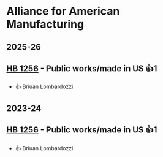 # Alliance for American Manufacturing
## 2025-26

## [HB 1256](/bill/2025-26/hb/1256/) - Public works/made in US 👍1  
* 👍 Briuan Lombardozzi

## 2023-24

## [HB 1256](/bill/2023-24/hb/1256/) - Public works/made in US 👍1  
* 👍 Briuan Lombardozzi
